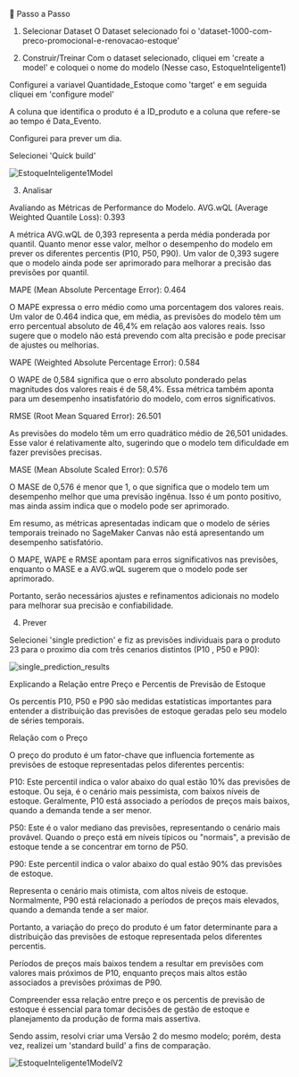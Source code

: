 🚀 Passo a Passo
1. Selecionar Dataset
O Dataset selecionado foi o 'dataset-1000-com-preco-promocional-e-renovacao-estoque'

2. Construir/Treinar
Com o dataset selecionado, cliquei em 'create a model' e coloquei o nome do modelo (Nesse caso, EstoqueInteligente1)

Configurei a variavel Quantidade_Estoque como 'target' e em seguida cliquei em 'configure model'

A coluna que identifica o produto é a ID_produto e a coluna que refere-se ao tempo é Data_Evento.

Configurei para prever um dia.

Selecionei 'Quick build'

![EstoqueInteligente1Model](https://github.com/caio-videmelo/lab-aws-sagemaker-canvas-estoque/assets/174061850/36c78624-2026-4bd7-9a79-50d2a413e14b)

3. Analisar

Avaliando as Métricas de Performance do Modelo.
AVG.wQL (Average Weighted Quantile Loss): 0.393

A métrica AVG.wQL de 0,393 representa a perda média ponderada por quantil. Quanto menor esse valor, melhor o desempenho do modelo em prever os diferentes percentis (P10, P50, P90). Um valor de 0,393 sugere que o modelo ainda pode ser aprimorado para melhorar a precisão das previsões por quantil.

MAPE (Mean Absolute Percentage Error): 0.464

O MAPE expressa o erro médio como uma porcentagem dos valores reais. Um valor de 0.464 indica que, em média, as previsões do modelo têm um erro percentual absoluto de 46,4% em relação aos valores reais. Isso sugere que o modelo não está prevendo com alta precisão e pode precisar de ajustes ou melhorias.

WAPE (Weighted Absolute Percentage Error): 0.584

O WAPE de 0,584 significa que o erro absoluto ponderado pelas magnitudes dos valores reais é de 58,4%. Essa métrica também aponta para um desempenho insatisfatório do modelo, com erros significativos.

RMSE (Root Mean Squared Error): 26.501

As previsões do modelo têm um erro quadrático médio de 26,501 unidades. Esse valor é relativamente alto, sugerindo que o modelo tem dificuldade em fazer previsões precisas.

MASE (Mean Absolute Scaled Error): 0.576

O MASE de 0,576 é menor que 1, o que significa que o modelo tem um desempenho melhor que uma previsão ingênua. Isso é um ponto positivo, mas ainda assim indica que o modelo pode ser aprimorado.

Em resumo, as métricas apresentadas indicam que o modelo de séries temporais treinado no SageMaker Canvas não está apresentando um desempenho satisfatório.

O MAPE, WAPE e RMSE apontam para erros significativos nas previsões, enquanto o MASE e a AVG.wQL sugerem que o modelo pode ser aprimorado.

Portanto, serão necessários ajustes e refinamentos adicionais no modelo para melhorar sua precisão e confiabilidade.

4. Prever

Selecionei 'single prediction' e fiz as previsões individuais para o produto 23 para o proximo dia com três cenarios distintos (P10 , P50 e P90):

![single_prediction_results](https://github.com/caio-videmelo/lab-aws-sagemaker-canvas-estoque/assets/174061850/fa81f5b0-6fa0-48b4-bcdb-36aa0fbd980b)

Explicando a Relação entre Preço e Percentis de Previsão de Estoque

Os percentis P10, P50 e P90 são medidas estatísticas importantes para entender a distribuição das previsões de estoque geradas pelo seu modelo de séries temporais.

Relação com o Preço

O preço do produto é um fator-chave que influencia fortemente as previsões de estoque representadas pelos diferentes percentis:

P10: Este percentil indica o valor abaixo do qual estão 10% das previsões de estoque. Ou seja, é o cenário mais pessimista, com baixos níveis de estoque. Geralmente, P10 está associado a períodos de preços mais baixos, quando a demanda tende a ser menor.

P50: Este é o valor mediano das previsões, representando o cenário mais provável. Quando o preço está em níveis típicos ou "normais", a previsão de estoque tende a se concentrar em torno de P50.

P90: Este percentil indica o valor abaixo do qual estão 90% das previsões de estoque.

Representa o cenário mais otimista, com altos níveis de estoque. Normalmente, P90 está relacionado a períodos de preços mais elevados, quando a demanda tende a ser maior.

Portanto, a variação do preço do produto é um fator determinante para a distribuição das previsões de estoque representada pelos diferentes percentis.

Períodos de preços mais baixos tendem a resultar em previsões com valores mais próximos de P10, enquanto preços mais altos estão associados a previsões próximas de P90.

Compreender essa relação entre preço e os percentis de previsão de estoque é essencial para tomar decisões de gestão de estoque e planejamento da produção de forma mais assertiva.


Sendo assim, resolvi criar uma Versão 2 do mesmo modelo; porém, desta vez, realizei um 'standard build' a fins de comparação.

![EstoqueInteligente1ModelV2](https://github.com/caio-videmelo/lab-aws-sagemaker-canvas-estoque/assets/174061850/ffc43212-b989-4f82-91f2-3c18c50e2870)

